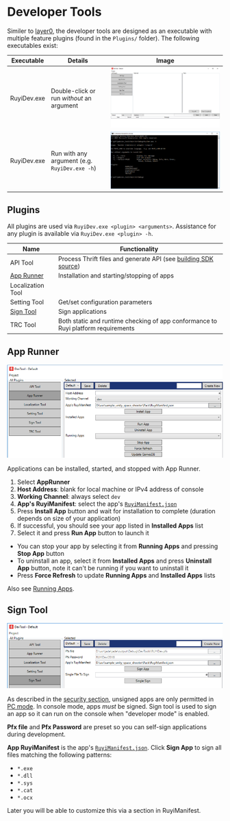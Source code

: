 # Developer Tools

Similer to [layer0](layer0.md), the developer tools are designed as an executable with multiple feature plugins (found in the `Plugins/` folder).  The following executables exist:

| Executable | Details | Image
|-|-|-
| RuyiDev.exe | Double-click or run _without_ an argument | ![](/docs/img/ruyidev_gui.png)
| RuyiDev.exe | Run with any argument (e.g. `RuyiDev.exe -h`) | ![](/docs/img/ruyidev_cli.png)

## Plugins

All plugins are used via `RuyiDev.exe <plugin> <arguments>`.
Assistance for any plugin is available via `RuyiDev.exe <plugin> -h`.

| Name | Functionality
|-|-
| API Tool | Process Thrift files and generate API (see [building SDK source](build_sdk_source.md))
| [App Runner](#app-runner) | Installation and starting/stopping of apps
| Localization Tool | 
| Setting Tool | Get/set configuration parameters
| [Sign Tool](#sign-tool) | Sign applications
| TRC Tool | Both static and runtime checking of app conformance to Ruyi platform requirements

## App Runner

![](/docs/img/devtool_runner.png)

Applications can be installed, started, and stopped with App Runner.

1. Select __AppRunner__
1. __Host Address__: blank for local machine or IPv4 address of console
1. __Working Channel__: always select `dev`
1. __App's RuyiManifest__: select the app's [`RuyiManifest.json`](app_metadata)
1. Press __Install App__ button and wait for installation to complete (duration depends on size of your application)
1. If successful, you should see your app listed in __Installed Apps__ list
1. Select it and press __Run App__ button to launch it

- You can stop your app by selecting it from __Running Apps__ and pressing __Stop App__ button
- To uninstall an app, select it from __Installed Apps__ and press __Uninstall App__ button, note it can't be running if you want to uninstall it
- Press __Force Refresh__ to update __Running Apps__ and __Installed Apps__ lists

Also see [Running Apps](run_app.md).

## Sign Tool

![](/docs/img/devtool_sign.png)

As described in the [security section](security), unsigned apps are only permitted in [PC mode](pc_mode).  In console mode, apps _must_ be signed.  Sign tool is used to sign an app so it can run on the console when "developer mode" is enabled.

__Pfx file__ and __Pfx Password__ are preset so you can self-sign applications during development.

__App RuyiManifest__ is the app's [`RuyiManifest.json`](app_metadata).
Click __Sign App__ to sign all files matching the following patterns:
- `*.exe`
- `*.dll`
- `*.sys`
- `*.cat`
- `*.ocx`

Later you will be able to customize this via a section in RuyiManifest.